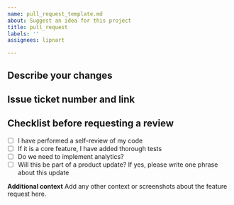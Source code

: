 ```yaml
---
name: pull_request_template.md
about: Suggest an idea for this project
title: pull_request
labels: ''
assignees: lipnart

---
```


## Describe your changes

## Issue ticket number and link

## Checklist before requesting a review
- [ ] I have performed a self-review of my code
- [ ] If it is a core feature, I have added thorough tests
- [ ] Do we need to implement analytics?
- [ ] Will this be part of a product update? If yes, please write one phrase about this update

**Additional context**
Add any other context or screenshots about the feature request here.
